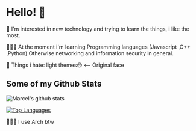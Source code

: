 # Hello! 👋

🔭 I'm interested in new technology and trying to learn the things, i like the most. 

👨🏼‍💻 At the moment i'm learning Programming languages (Javascript ,C++ ,Python) Otherwise networking and information security in general.

💩 Things i hate: light themes😣 <-- Original face

## Some of my Github Stats
![Marcel's github stats](https://github-readme-stats.vercel.app/api?username=marcel-kraatz&show_icons=true&theme=outrun)

[![Top Languages](https://github-readme-stats.vercel.app/api/top-langs/?username=marcel-kraatz&langs_count=8&theme=outrun)](https://github.com/anuraghazra/github-readme-stats)

🧝🏼‍♂️ I use Arch btw
